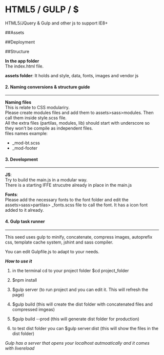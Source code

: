 HTML5 / GULP / $
=================

HTML5/JQuery &amp; Gulp and other js to support IE8+


##Assets



##Deployment


##Structure

**In the app folder**    
The index.html file.

**assets folder**:
It holds and style, data, fonts, images and vendor js

#### 2. Naming conversions & structure guide
***
**Naming files**  
This is relate to CSS modulariry.  
Please create modules files and add them to assets>sass>modules. Then call them inside style.scss file.  
All the extra files (partilas, modules, lib) should start with underscore so they won't be compile as independent files.  
files names example:  

* _mod-bt.scss
* _mod-footer

#### 3. Development
***

**JS**:  
Try to build the main.js in a modular way.  
There is a starting IFFE strucutre already in place in the main.js

**Fonts**:  
Please add the necessary fonts to the font folder and edit the assets>sass>partilas> _fonts.scss file to call the font. It has a icon font added to it already.


#### 4. Gulp task runner
***

This seed uses gulp to minify, concatenate, compress images, autoprefix css, template cache system, jshint and sass compiler.    

You can edit Gulpfile.js to adapt to your needs.

***How to use it***

1. in the terminal cd to your project folder $cd project_folder

2. $npm install

3. $gulp server (to run project and you can edit it. This will refresh the page)

4. $gulp build (this will create the dist folder with concatenated files and compressed imgeas)

5. $gulp build --prod (this will generate dist folder for production)

6. to test dist folder you can $gulp server:dist (this will show the files in the dist folder)


*Gulp has a server that opens your localhost autmoatically and it comes with livereload*